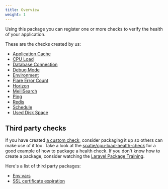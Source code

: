 ```yaml
---
title: Overview
weight: 1
---
```


Using this package you can register one or more checks to verify the health of your application.

These are the checks created by us:

- [Application Cache](cache)
- [CPU Load](cpu-load)
- [Database Connection](db-connection)
- [Debug Mode](debug-mode)
- [Environment](environment)
- [Flare Error Count](flare-error-count)
- [Horizon](horizon)
- [MeiliSearch](meilisearch)
- [Ping](ping)
- [Redis](redis)
- [Schedule](schedule)
- [Used Disk Space](used-disk-space)

## Third party checks

If you have created [a custom check](/docs/laravel-health/v1/basic-usage/creating-custom-checks), consider packaging it up so others can make use of it too. Take a look at the [spatie/cpu-load-health-check](https://github.com/spatie/cpu-load-health-check) for a good example of how to package a health check. If you don't know how to create a package, consider watching the [Laravel Package Training](https://laravelpackage.training).

Here's a list of third party packages:

- [Env vars](https://github.com/encodia/laravel-health-env-vars)
- [SSL certificate expiration](ssl-certificate-expiration)

